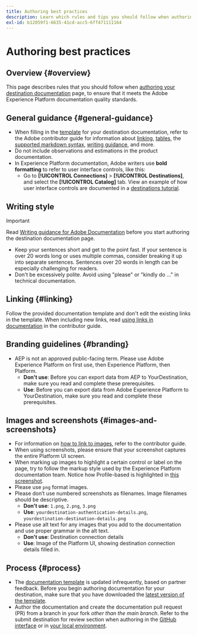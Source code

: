```yaml
---
title: Authoring best practices
description: Learn which rules and tips you should follow when authoring your destination documentation page, to ensure that it meets the Adobe Experience Platform documentation quality standards.
exl-id: b12059f1-6635-41cd-acc5-6ff471111164
---
```

# Authoring best practices

## Overview {#overview}

This page describes rules that you should follow when [authoring your destination documentation](./documentation-instructions.md) page, to ensure that it meets the Adobe Experience Platform documentation quality standards.

## General guidance {#general-guidance}

* When filling in the [template](./self-service-template.md) for your destination documentation, refer to the Adobe contributor guide for information about [linking](https://experienceleague.adobe.com/docs/contributor/contributor-guide/writing-essentials/linking.html?lang=en), [tables](https://experienceleague.adobe.com/docs/contributor/contributor-guide/writing-essentials/markdown.html?lang=en#tables), the [supported markdown syntax](https://experienceleague.adobe.com/docs/contributor/contributor-guide/writing-essentials/markdown.html?lang=en), [writing guidance](https://experienceleague.adobe.com/docs/contributor/contributor-guide/writing-essentials/general-writing-guidance.html?lang=en), and more.
* Do not include observations and estimations in the product documentation.
* In Experience Platform documentation, Adobe writers use **bold formatting** to refer to user interface controls, like this:
  * Go to **[!UICONTROL Connections]** > **[!UICONTROL Destinations]**, and select the **[!UICONTROL Catalog]** tab. View an example of how user interface controls are documented in a [destinations tutorial](https://experienceleague.adobe.com/docs/experience-platform/destinations/ui/activate/activate-batch-profile-destinations.html?lang=en#select-destination).

## Writing style

>[!IMPORTANT]
>
>Read [Writing guidance for Adobe Documentation](https://experienceleague.adobe.com/docs/contributor/contributor-guide/writing-essentials/general-writing-guidance.html?lang=en) before you start authoring the destination documentation page.

* Keep your sentences short and get to the point fast. If your sentence is over 20 words long or uses multiple commas, consider breaking it up into separate sentences. Sentences over 20 words in length can be especially challenging for readers.
* Don't be excessively polite. Avoid using "please" or "kindly do ..." in technical documentation.

## Linking {#linking}

Follow the provided documentation template and don't edit the existing links in the template. When including new links, read [using links in documentation](https://experienceleague.adobe.com/docs/contributor/contributor-guide/writing-essentials/linking.html?lang=en) in the contributor guide.

## Branding guidelines {#branding}

* AEP is not an approved public-facing term. Please use Adobe Experience Platform on first use, then Experience Platform, then Platform.
  * **Don't use**: Before you can export data from AEP to YourDestination, make sure you read and complete these prerequisites. 
  * **Use**: Before you can export data from Adobe Experience Platform to YourDestination, make sure you read and complete these prerequisites.

## Images and screenshots {#images-and-screenshots}

* For information on [how to link to images](https://experienceleague.adobe.com/docs/contributor/contributor-guide/writing-essentials/markdown.html?lang=en#images), refer to the contributor guide.
* When using screenshots, please ensure that your screenshot captures the entire Platform UI screen.
* When marking up images to highlight a certain control or label on the page, try to follow the markup style used by the Experience Platform documentation team. Notice how Profile-based is highlighted in [this screenshot](/help/destinations/catalog/cloud-storage/amazon-s3.md#export-type-frequency).
* Please use `png` format images.
* Please don’t use numbered screenshots as filenames. Image filenames should be descriptive.
  * **Don't use**: `1.png`, `2.png`, `3.png`
  * **Use**: `yourdestination-authentication-details.png`, `yourdestination-destination-details.png`
* Please use alt text for any images that you add to the documentation and use proper grammar in the alt text.
  * **Don't use**: Destination connection details
  * **Use**: Image of the Platform UI, showing destination connection details filled in.

## Process {#process}

* The [documentation template](./self-service-template.md) is updated infrequently, based on partner feedback. Before you begin authoring documentation for your destination, make sure that you have downloaded the [latest version of the template](/help/destinations/destination-sdk/docs-framework/assets/yourdestination-template.zip).
* Author the documentation and create the documentation pull request (PR) from a branch in your fork *other than the main branch*. Refer to the submit destination for review section when authoring in the [GitHub interface](./use-github-interface-to-create-documentation.md#submit-review) or in [your local environment](./work-in-local-environment.md#submit-review).

